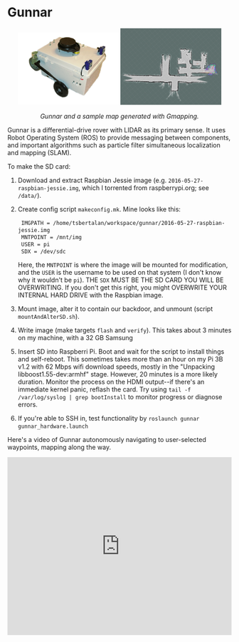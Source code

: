 # Gunnar


<p align="center">
  <img src="doc/headshot.png" width=45% />
  <img src="doc/map.png" width=45% />
</p>
<p align="center">
  <em>
    Gunnar and a sample map generated with Gmapping.
  </em>
</p>


Gunnar is a differential-drive rover with LIDAR as its primary sense.
It uses Robot Operating System (ROS) to provide messaging between components,
and important algorithms such as particle filter
simultaneous localization and mapping (SLAM). 

To make the SD card:

1. Download and extract Raspbian Jessie image (e.g.
   `2016-05-27-raspbian-jessie.img`, which I torrented from raspberrypi.org;
   see `/data/`).
   
2. Create config script `makeconfig.mk`. Mine looks like this:

        IMGPATH = /home/tsbertalan/workspace/gunnar/2016-05-27-raspbian-jessie.img
        MNTPOINT = /mnt/img
        USER = pi
        SDX = /dev/sdc
   Here, the `MNTPOINT` is where the image will be mounted for modification,
   and the `USER` is the username to be used on that system (I don't know why
   it wouldn't be `pi`). THE `SDX` MUST BE THE SD CARD YOU WILL BE OVERWRITING.
   If you don't get this right, you might OVERWRITE YOUR INTERNAL HARD DRIVE
   with the Raspbian image.
   
3. Mount image, alter it to contain our backdoor, and unmount (script
   `mountAndAlterSD.sh`).
   
4. Write image (make targets `flash` and `verify`). This takes about 3 minutes
   on my machine, with a 32 GB Samsung
   
5. Insert SD into Raspberri Pi. Boot and wait for the script to install things
   and self-reboot. This sometimes takes more than an hour on my Pi 3B v1.2
   with 62 Mbps wifi download speeds, mostly in the
   "Unpacking libboost1.55-dev:armhf" stage. However, 20 minutes is a more
   likely duration.
   Monitor the process on the HDMI output--if there's an immediate kernel panic,
   reflash the card.
   Try using `tail -f /var/log/syslog | grep bootInstall` to monitor progress
   or diagnose errors.
   
6. If you're able to SSH in, test functionality by
   `roslaunch gunnar gunnar_hardware.launch`

Here's a video of Gunnar autonomously navigating to user-selected waypoints,
mapping along the way.
<iframe width="100%" height="400" src="https://www.youtube.com/embed/eSeLW9Hkjhc" frameborder="0" allowfullscreen></iframe>
